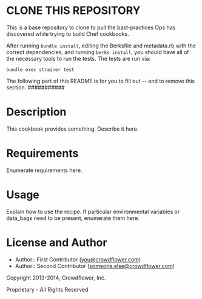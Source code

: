 # CLONE THIS REPOSITORY

This is a base repository to clone to pull the bast-practices Ops has discovered while trying to build Chef cookbooks.

After running `bundle install`, editing the Berksfile and metadata.rb with the correct dependencies, and running `berks install`, you should have all of the necessary tools to run the tests. The tests are run via:

```
bundle exec strainer test
```

The following part of this README is for you to fill out -- and to remove this section.
###########

Description
===========

This cookbook provides something. Describe it here.


Requirements
============

Enumerate requirements here.


Usage
=====

Explain how to use the recipe. If particular environmental variables or data_bags need to be present, enumerate them here.


License and Author
==================

* Author:: First Contributor (<you@crowdflower.com>)
* Author:: Second Contributor (<someone.else@crowdflower.com>)

Copyright 2013-2014, Crowdflower, Inc.

Proprietary - All Rights Reserved
